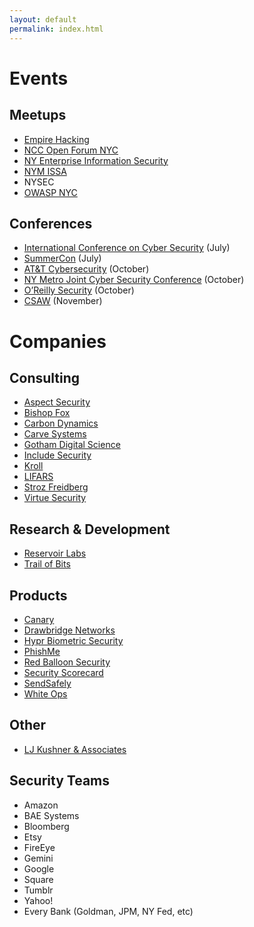 ```yaml
---
layout: default
permalink: index.html
---
```


# Events

## Meetups

* [Empire Hacking](https://www.meetup.com/Empire-Hacking/)
* [NCC Open Forum NYC](https://www.meetup.com/NCCOpenForumNYC/)
* [NY Enterprise Information Security](https://www.meetup.com/NY-Enterprise-Information-Security-Meetup/)
* [NYM ISSA](https://www.nymissa.org/)
* NYSEC
* [OWASP NYC](https://www.meetup.com/owaspnycmetro/)

## Conferences

* [International Conference on Cyber Security](http://iccs.fordham.edu/) (July)
* [SummerCon](http://summercon.org/) (July)
* [AT&T Cybersecurity](https://www.att.com/att/securityconference/) (October)
* [NY Metro Joint Cyber Security Conference](http://nymjcsc.org/) (October)
* [O’Reilly Security](http://conferences.oreilly.com/security/network-data-security-ny) (October)
* [CSAW](https://csaw.engineering.nyu.edu/) (November)

# Companies

## Consulting

* [Aspect Security](http://www.aspectsecurity.com/)
* [Bishop Fox](https://www.bishopfox.com/)
* [Carbon Dynamics](http://www.carbondynamics.co/)
* [Carve Systems](https://www.carvesystems.com/)
* [Gotham Digital Science](https://www.gdssecurity.com/)
* [Include Security](http://www.includesecurity.com/)
* [Kroll](http://www.kroll.com/en-us)
* [LIFARS](https://lifars.com/)
* [Stroz Freidberg](https://www.strozfriedberg.com/)
* [Virtue Security](http://www.virtuesecurity.com/)

## Research & Development

* [Reservoir Labs](https://www.reservoir.com/)
* [Trail of Bits](https://www.trailofbits.com/)

## Products

* [Canary](https://canary.is/)
* [Drawbridge Networks](http://www.drawbridge.io/)
* [Hypr Biometric Security](https://www.hypr.com/)
* [PhishMe](http://phishme.com/)
* [Red Balloon Security](https://www.redballoonsecurity.com/)
* [Security Scorecard](https://securityscorecard.com/)
* [SendSafely](https://www.sendsafely.com/)
* [White Ops](http://www.whiteops.com/)

## Other
* [LJ Kushner & Associates](http://ljkushner.com/)

## Security Teams
* Amazon
* BAE Systems
* Bloomberg
* Etsy
* FireEye
* Gemini
* Google
* Square
* Tumblr
* Yahoo!
* Every Bank (Goldman, JPM, NY Fed, etc)
